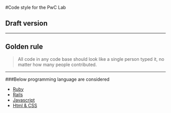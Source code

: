 #Code style for the PwC Lab
## Draft version
----------


## Golden rule

> All code in any code base should look like a single person typed it, no matter how many people contributed.

----------
###Below programming language are considered

 - [Ruby](https://github.com/bao1018/LabCodeStyle/blob/master/Ruby.md)
 - [Rails](https://github.com/bao1018/LabCodeStyle/blob/master/Rails.md)
 - [Javascript](https://github.com/bao1018/LabCodeStyle/blob/master/Javascript.md)
 - [Html & CSS](https://github.com/bao1018/LabCodeStyle/blob/master/HTML%26CSS.md)

